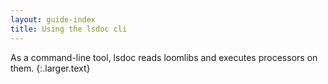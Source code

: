 ```yaml
---
layout: guide-index
title: Using the lsdoc cli
---
```


As a command-line tool, lsdoc reads loomlibs and executes processors on them.
{:.larger.text}
